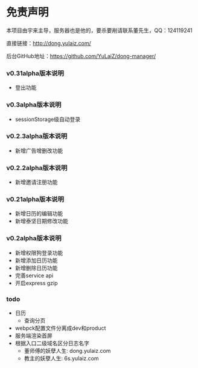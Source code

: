 免责声明
====
  本项目由宇来主导，服务器也是他的，要杀要剐请联系董先生，QQ：124119241
  
  直接链接：<http://dong.yulaiz.com/>

  后台GitHub地址：<https://github.com/YuLaiZ/dong-manager/>

### v0.31alpha版本说明

- 登出功能


### v0.3alpha版本说明

- sessionStorage级自动登录

### v0.2.3alpha版本说明

- 新增广告增删改功能

### v0.2.2alpha版本说明

- 新增邀请注册功能

### v0.21alpha版本说明

- 新增日历的编辑功能
- 新增泰坚日期修改功能
  
### v0.2alpha版本说明

- 新增权限狗登录功能
- 新增添加日历功能
- 新增删除日历功能
- 完善service api
- 开启express gzip

### todo
+ 日历
  + 查询分页
+ webpck配置文件分离成dev和product
+ 服务端渲染首屏
+ 根据入口二级域名区分日志名字
  + 董师傅的妖孽人生: dong.yulaiz.com
  + 教主的妖孽人生: 6s.yulaiz.com
